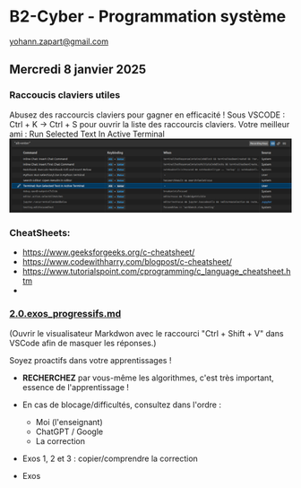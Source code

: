 # B2-Cyber - Programmation système


yohann.zapart@gmail.com


## Mercredi 8 janvier 2025


### Raccoucis claviers utiles
Abusez des raccourcis claviers pour gagner en efficacité !
Sous VSCODE : Ctrl + K -> Ctrl + S pour ouvrir la liste des raccourcis claviers.
Votre meilleur ami : Run Selected Text In Active Terminal
![alt text](image.png)

### CheatSheets:
- https://www.geeksforgeeks.org/c-cheatsheet/
- https://www.codewithharry.com/blogpost/c-cheatsheet/
- https://www.tutorialspoint.com/cprogramming/c_language_cheatsheet.htm
- 



### [2.0.exos_progressifs.md](2.0.exos_progressifs.md)
(Ouvrir le visualisateur Markdwon avec le raccourci "Ctrl + Shift + V" dans VSCode afin de masquer les réponses.)


Soyez proactifs dans votre apprentissages !
- **RECHERCHEZ** par vous-même les algorithmes, c'est très important, essence de l'apprentissage !
- En cas de blocage/difficultés, consultez dans l'ordre :
  - Moi (l'enseignant)
  - ChatGPT / Google
  - La correction



- Exos 1, 2 et 3 : copier/comprendre la correction
- Exos